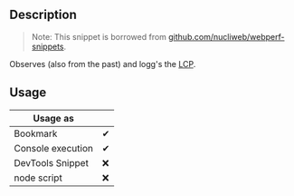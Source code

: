 ## Description

> Note: 
> This snippet is borrowed from [github.com/nucliweb/webperf-snippets](https://github.com/nucliweb/webperf-snippets/blob/main/README.md#largest-contentful-paint-lcp).

Observes (also from the past) and logg's the [LCP](web.dev/lcp).

## Usage


| Usage as |   |
| --- | --- |
| Bookmark |  ✔ | 
| Console execution | ✔ | 
| DevTools Snippet | ❌ | 
| node script | ❌ | 

